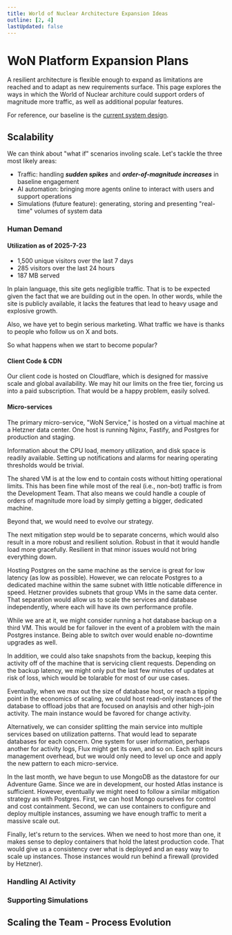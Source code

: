 ```yaml
---
title: World of Nuclear Architecture Expansion Ideas
outline: [2, 4]
lastUpdated: false
---
```


# WoN Platform Expansion Plans

A resilient architecture is flexible enough to expand as limitations are reached and to adapt as new requirements surface. This page explores the ways in which the World of Nuclear architure could support orders of magnitude more traffic, as well as additional popular features.

For reference, our baseline is the [current system design](.).

## Scalability

We can think about "what if" scenarios involing scale. Let's tackle the three most likely areas:

- Traffic: handling **_sudden spikes_** and **_order-of-magnitude increases_** in baseline engagement
- AI automation: bringing more agents online to interact with users and support operations
- Simulations (future feature): generating, storing and presenting "real-time" volumes of system data

### Human Demand

#### Utilization as of 2025-7-23

- 1,500 unique visitors over the last 7 days
- 285 visitors over the last 24 hours
- 187 MB served

In plain language, this site gets negligible traffic. That is to be expected given the fact that we are building out in the open. In other words, while the site is publicly available, it lacks the features that lead to heavy usage and explosive growth.

Also, we have yet to begin serious marketing. What traffic we have is thanks to people who follow us on X and bots.

So what happens when we start to become popular?

#### Client Code & CDN

Our client code is hosted on Cloudflare, which is designed for massive scale and global availability. We may hit our limits on the free tier, forcing us into a paid subscription. That would be a happy problem, easily solved.

#### Micro-services

The primary micro-service, "WoN Service," is hosted on a virtual machine at a Hetzner data center. One host is running Nginx, Fastify, and Postgres for production and staging.

Information about the CPU load, memory utilization, and disk space is readily available. Setting up notifications and alarms for nearing operating thresholds would be trivial.

The shared VM is at the low end to contain costs without hitting operational limits. This has been fine while most of the real (i.e., non-bot) traffic is from the Development Team. That also means we could handle a couple of orders of magnitude more load by simply getting a bigger, dedicated machine.

Beyond that, we would need to evolve our strategy.

The next mitigation step would be to separate concerns, which would also result in a more robust and resilient solution. Robust in that it would handle load more gracefully. Resilient in that minor issues would not bring everything down.

Hosting Postgres on the same machine as the service is great for low latency (as low as possible). However, we can relocate Postgres to a dedicated machine within the same subnet with little noticable difference in speed. Hetzner provides subnets that group VMs in the same data center. That separation would allow us to scale the services and database independently, where each will have its own performance profile.

While we are at it, we might consider running a hot database backup on a third VM. This would be for failover in the event of a problem with the main Postgres instance. Being able to switch over would enable no-downtime upgrades as well.

In addition, we could also take snapshots from the backup, keeping this activity off of the machine that is servicing client requests. Depending on the backup latency, we might only put the last few minutes of updates at risk of loss, which would be tolarable for most of our use cases.

Eventually, when we max out the size of database host, or reach a tipping point in the economics of scaling, we could host read-only instances of the database to offload jobs that are focused on anaylsis and other high-join activity. The main instance would be favored for change activity.

Alternatively, we can consider splitting the main service into multiple services based on utilization patterns. That would lead to separate databases for each concern. One system for user information, perhaps another for activity logs, Flux might get its own, and so on. Each split incurs management overhead, but we would only need to level up once and apply the new pattern to each micro-service.

In the last month, we have begun to use MongoDB as the datastore for our Adventure Game. Since we are in development, our hosted Atlas instance is sufficient. However, eventually we might need to follow a similar mitigation strategy as with Postgres. First, we can host Mongo ourselves for control and cost containment. Second, we can use containers to configure and deploy multiple instances, assuming we have enough traffic to merit a massive scale out.

Finally, let's return to the services. When we need to host more than one, it makes sense to deploy containers that hold the latest production code. That would give us a consistency over what is deployed and an easy way to scale up instances. Those instances would run behind a firewall (provided by Hetzner).

### Handling AI Activity

### Supporting Simulations

## Scaling the Team - Process Evolution
